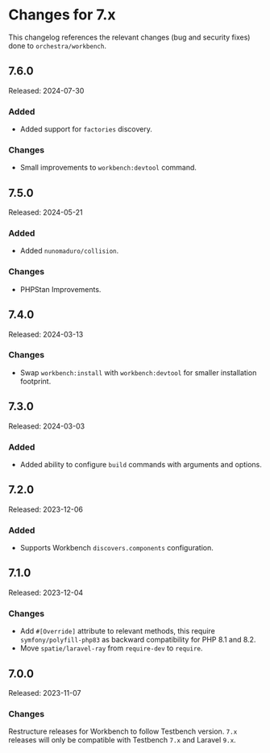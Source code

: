 # Changes for 7.x

This changelog references the relevant changes (bug and security fixes) done to `orchestra/workbench`.

## 7.6.0

Released: 2024-07-30

### Added

* Added support for `factories` discovery.

### Changes

* Small improvements to `workbench:devtool` command.

## 7.5.0

Released: 2024-05-21

### Added

* Added `nunomaduro/collision`.

### Changes

* PHPStan Improvements.

## 7.4.0

Released: 2024-03-13

### Changes

* Swap `workbench:install` with `workbench:devtool` for smaller installation footprint.

## 7.3.0

Released: 2024-03-03

### Added

* Added ability to configure `build` commands with arguments and options.

## 7.2.0

Released: 2023-12-06

### Added

* Supports Workbench `discovers.components` configuration.

## 7.1.0

Released: 2023-12-04

### Changes

* Add `#[Override]` attribute to relevant methods, this require `symfony/polyfill-php83` as backward compatibility for PHP 8.1 and 8.2.
* Move `spatie/laravel-ray` from `require-dev` to `require`.

## 7.0.0

Released: 2023-11-07

### Changes

Restructure releases for Workbench to follow Testbench version. `7.x` releases will only be compatible with Testbench `7.x` and Laravel `9.x`.

